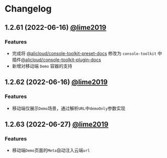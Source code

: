# Changelog

## 1.2.61 (2022-06-16) [@lime2019](https://github.com/lime2019)

### Features

- 完成将 [@alicloud/console-toolkit-preset-docs](https://github.com/aliyun/alibabacloud-console-toolkit/tree/v1.2.58/docs-sdk/docs-provider) 修改为 `console-toolkit` 中插件[@alicloud/console-toolkit-plugin-docs](https://github.com/aliyun/alibabacloud-console-toolkit/blob/v1.2.61/packages/plugin-docs)
- 新增对移动端 `Demo` 容器的支持

## 1.2.62 (2022-06-16) [@lime2019](https://github.com/lime2019)

### Features

- 移动端仅展示`Demo`场景，通过解析`URL`中`demoOnly`参数实现

## 1.2.63 (2022-06-27) [@lime2019](https://github.com/lime2019)

### Features

- 移动端`Demo`页面的`Meta`自动注入云端`url`
